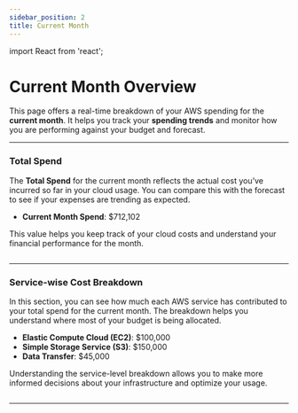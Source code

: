 ```yaml
---
sidebar_position: 2
title: Current Month
---
```


import React from 'react';

# Current Month Overview

This page offers a real-time breakdown of your AWS spending for the **current month**. It helps you track your **spending trends** and monitor how you are performing against your budget and forecast.

---

### Total Spend

The **Total Spend** for the current month reflects the actual cost you’ve incurred so far in your cloud usage. You can compare this with the forecast to see if your expenses are trending as expected.

- **Current Month Spend**: $712,102

This value helps you keep track of your cloud costs and understand your financial performance for the month.

<div style={{ textAlign: 'center' }}>
  <img src="/img/billingconsole/1.png" alt="" />
</div>

---


### Service-wise Cost Breakdown

In this section, you can see how much each AWS service has contributed to your total spend for the current month. The breakdown helps you understand where most of your budget is being allocated.

- **Elastic Compute Cloud (EC2)**: $100,000  
- **Simple Storage Service (S3)**: $150,000  
- **Data Transfer**: $45,000  

Understanding the service-level breakdown allows you to make more informed decisions about your infrastructure and optimize your usage.

<div style={{ textAlign: 'center' }}>
  <img src="/img/billingconsole/2.png" alt="" />
</div>

---

